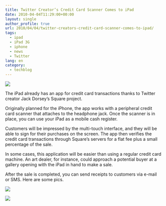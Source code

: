```yaml
---
title: Twitter Creator’s Credit Card Scanner Comes to iPad
date: 2010-04-04T11:29:00+00:00
layout: single
author_profile: true
url: 2010/04/04/twitter-creators-credit-card-scanner-comes-to-ipad/
tags:
  - ipad
  - iPad 3G
  - iphone
  - news
  - Twitter
lang: en
category: 
  - techblog
---
```

[![](http://1.bp.blogspot.com/_vaUVXcmC3OI/S7hwiVq7ErI/AAAAAAAABfg/f4AqLqN9I0U/s1600/squareipad.jpg)](http://1.bp.blogspot.com/_vaUVXcmC3OI/S7hwiVq7ErI/AAAAAAAABfg/f4AqLqN9I0U/s1600-h/squareipad.jpg)

The iPad already has an app for credit card transactions thanks to Twitter creator Jack Dorsey’s Square project.

Originally planned for the iPhone, the app works with a peripheral credit card scanner that attaches to the headphone jack. Once the scanner is in place, you can use your iPad as a mobile cash register.

Customers will be impressed by the multi-touch interface, and they will be able to sign for their purchases on the screen. The app then verifies the credit card transactions through Square’s servers for a flat fee plus a small percentage of the sale.

In some cases, this application will be easier than using a regular credit card machine. An art dealer, for instance, could approach a potential buyer at a gallery opening with the iPad in hand to make a sale.

After the sale is completed, you can send receipts to customers via e-mail or SMS. Here are some pics.

[![](http://4.bp.blogspot.com/_vaUVXcmC3OI/S7hwugbsfSI/AAAAAAAABfk/sljT7ps8EcA/s400/ipadsquare1.jpg)](http://4.bp.blogspot.com/_vaUVXcmC3OI/S7hwugbsfSI/AAAAAAAABfk/sljT7ps8EcA/s1600-h/ipadsquare1.jpg)

[![](http://4.bp.blogspot.com/_vaUVXcmC3OI/S7hww6u3HwI/AAAAAAAABfo/rjL1wSheb_0/s400/ipadsquare2.jpg)](http://4.bp.blogspot.com/_vaUVXcmC3OI/S7hww6u3HwI/AAAAAAAABfo/rjL1wSheb_0/s1600-h/ipadsquare2.jpg)
